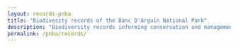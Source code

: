 ```yaml
---
layout: records-pnba
title: "Biodivesity records of the Banc D'Arguin National Park"
description: "Biodiversity records informing conservation and management strategies of the Banc D'Arguin National Park"
permalink: /pnba/records/
---
```

